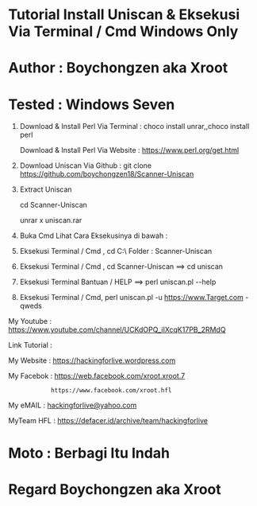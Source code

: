 # Tutorial Install Uniscan & Eksekusi Via Terminal / Cmd Windows Only

# Author : Boychongzen aka Xroot

# Tested : Windows Seven

1. Download & Install Perl Via Terminal : choco install unrar,,choco install perl

   Download & Install Perl Via Website  : https://www.perl.org/get.html   

2. Download Uniscan Via Github : git clone https://github.com/boychongzen18/Scanner-Uniscan

3. Extract Uniscan 
   
   cd Scanner-Uniscan

   unrar x uniscan.rar

4. Buka Cmd Lihat Cara Eksekusinya di bawah :

5. Eksekusi Terminal / Cmd , cd C:\ Folder : Scanner-Uniscan

6. Eksekusi Terminal / Cmd , cd Scanner-Uniscan ==> cd uniscan

7. Eksekusi Terminal Bantuan / HELP ==> perl uniscan.pl --help

8. Eksekusi Terminal / Cmd, perl uniscan.pl -u https://www.Target.com -qweds







My Youtube    : https://www.youtube.com/channel/UCKdOPQ_iIXcqK17PB_2RMdQ

Link Tutorial : 

My Website    : https://hackingforlive.wordpress.com

My Facebok    : https://web.facebook.com/xroot.xroot.7

                https://www.facebook.com/xroot.hfl

My eMAIL      : hackingforlive@yahoo.com

MyTeam HFL    : https://defacer.id/archive/team/hackingforlive

# Moto : Berbagi Itu Indah

# Regard Boychongzen aka Xroot

